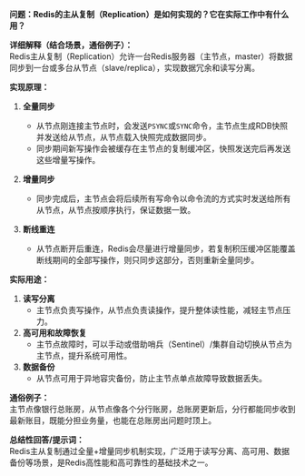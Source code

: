 **问题：Redis的主从复制（Replication）是如何实现的？它在实际工作中有什么用？**

**详细解释（结合场景，通俗例子）：**  
Redis主从复制（Replication）允许一台Redis服务器（主节点，master）将数据同步到一台或多台从节点（slave/replica），实现数据冗余和读写分离。

**实现原理：**
1. **全量同步**  
   - 从节点刚连接主节点时，会发送`PSYNC`或`SYNC`命令，主节点生成RDB快照并发送给从节点，从节点载入快照完成数据同步。
   - 同步期间新写操作会被缓存在主节点的复制缓冲区，快照发送完后再发送这些增量写操作。

2. **增量同步**  
   - 同步完成后，主节点会将后续所有写命令以命令流的方式实时发送给所有从节点，从节点按顺序执行，保证数据一致。

3. **断线重连**  
   - 从节点断开后重连，Redis会尽量进行增量同步，若复制积压缓冲区能覆盖断线期间的全部写操作，则只同步这部分，否则重新全量同步。

**实际用途：**
1. **读写分离**  
   - 主节点负责写操作，从节点负责读操作，提升整体读性能，减轻主节点压力。
2. **高可用和故障恢复**  
   - 主节点故障时，可以手动或借助哨兵（Sentinel）/集群自动切换从节点为主节点，提升系统可用性。
3. **数据备份**  
   - 从节点可用于异地容灾备份，防止主节点单点故障导致数据丢失。

**通俗例子：**  
主节点像银行总账房，从节点像各个分行账房，总账房更新后，分行都能同步收到最新账目，既能分担业务量，也能在总账房出问题时顶上。

**总结性回答/提示词：**  
Redis主从复制通过全量+增量同步机制实现，广泛用于读写分离、高可用、数据备份等场景，是Redis高性能和高可靠性的基础技术之一。